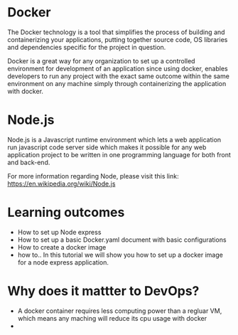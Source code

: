 # Docker

The Docker technology is a tool that simplifies the process of building and containerizing your applications, putting together source code, OS libraries and dependencies specific for the project in question.

Docker is a great way for any organization to set up a controlled environment for development of an application since using docker, enables developers to run any project with the exact same outcome within the same environment on any machine simply through containerizing the application with docker.

# Node.js

Node.js is a Javascript runtime environment which lets a web application run javascript code server side which makes it possible for any web application project to be written in one programming language for both front and back-end.

For more information regarding Node, please visit this link:
https://en.wikipedia.org/wiki/Node.js

# Learning outcomes

- How to set up Node express
- How to set up a basic Docker.yaml document with basic configurations
- How to create a docker image
- how to.. In this tutorial we will show you how to set up a docker image for a node express application.

# Why does it mattter to DevOps?

- A docker container requires less computing power than a regluar VM, which means any maching will reduce its cpu usage with docker
-
